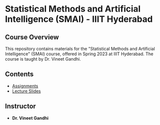 # Statistical Methods and Artificial Intelligence (SMAI) - IIIT Hyderabad

## Course Overview
This repository contains materials for the "Statistical Methods and Artificial Intelligence" (SMAI) course, offered in Spring 2023 at IIIT Hyderabad. The course is taught by Dr. Vineet Gandhi.

## Contents

- [Assignments](assignments)
- [Lecture Slides](lectures)

## Instructor
- **Dr. Vineet Gandhi**
